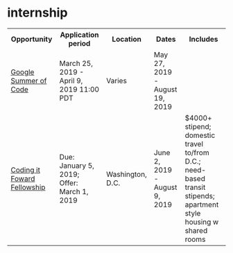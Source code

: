 # internship
<table>
  <tr>
    <th>Opportunity</th>
    <th>Application period</th>
    <th>Location</th>
    <th>Dates</th>
    <th>Includes</th>
  </tr>
  <tr>
    <td><a href="https://summerofcode.withgoogle.com/">Google Summer of Code</a></td>
    <td>March 25, 2019 - April 9, 2019 11:00 PDT</td>
    <td>Varies</td>
    <td>May 27, 2019 - August 19, 2019</td>
    <td></td>
  </tr>
  <tr>
    <td><a href="https://www.codingitforward.com/fellowship/">Coding it Foward Fellowship</a></td>
    <td>Due: January 5, 2019; Offer: March 1, 2019</td>
    <td>Washington, D.C.</td>
    <td>June 2, 2019 - August 9, 2019</td>
    <td>$4000+ stipend; domestic travel to/from D.C.; need-based transit stipends; apartment style housing w shared rooms</td>
  </tr>
</table>
  
